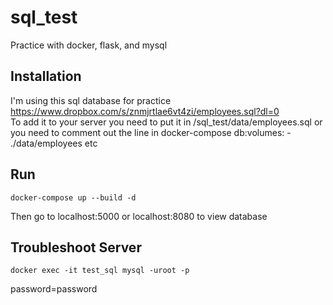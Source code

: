 # sql_test
Practice with docker, flask, and mysql

## Installation
I'm using this sql database for practice https://www.dropbox.com/s/znmjrtlae6vt4zi/employees.sql?dl=0 </br>
To add it to your server you need to put it in /sql_test/data/employees.sql
or you need to comment out the line in docker-compose db:volumes: - ./data/employees etc

## Run
```
docker-compose up --build -d
```
Then go to localhost:5000
or localhost:8080 to view database

## Troubleshoot Server
```
docker exec -it test_sql mysql -uroot -p
```
password=password
